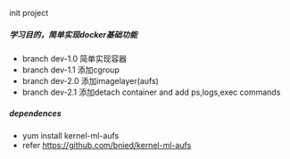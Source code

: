 init project
##### 学习目的，简单实现docker基础功能
- branch dev-1.0 简单实现容器
- branch dev-1.1 添加cgroup
- branch dev-2.0 添加imagelayer(aufs)
- branch dev-2.1 添加detach container and add ps,logs,exec commands


##### dependences
- yum install kernel-ml-aufs
- refer https://github.com/bnied/kernel-ml-aufs
